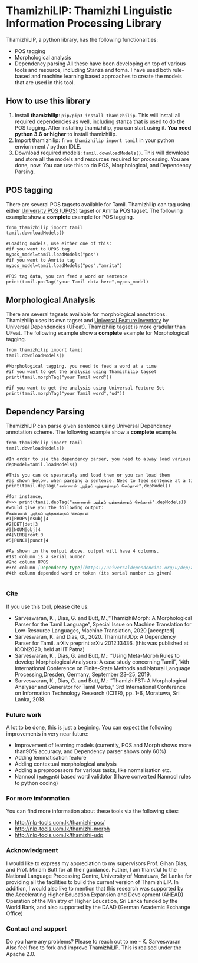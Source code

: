 # ThamizhiLIP: Thamizhi Linguistic Information Processing Library
ThamizhiLIP, a python library, has the following functionalities:
- POS tagging
- Morphological analysis
- Dependency parsing
All these have been developing on top of various tools and resource, including Stanza and foma. I have used both rule-based and machine learning based approaches to create the models that are used in this tool. 

## How to use this library
1. Install **thamizhilip**: `pip/pip3 install thamizhilip`. This will install all required dependencies as well, including stanza that is used to do the POS tagging. After installing thamizhilip, you can start using it. **You need python 3.6 or higher** to install thamizhilip.
2. Import thamizhilip: `from thamizhilip import tamil` in your python enviornment / python IDLE.
3. Download required models: `tamil.downloadModels()`. This will download and store all the models and resources required for processing.
You are done, now. You can use this to do POS, Morphological, and Dependency Parsing.


## POS tagging
There are several POS tagsets available for Tamil. Thamizhilip can tag using either [University POS (UPOS)](https://universaldependencies.org/u/pos/) tagset or Amrita POS tagset.
The following example show a **complete** example for POS tagging.

```markdown
from thamizhilip import tamil
tamil.downloadModels()

#Loading models, use either one of this:
#if you want to UPOS tag
mypos_model=tamil.loadModels("pos")
#if you want to Amrita tag
mypos_model=tamil.loadModels("pos","amrita")

#POS tag data, you can feed a word or sentence
print(tamil.posTag("your Tamil data here",mypos_model)

```

## Morphological Analysis
There are several tagsets available for morphological annotations. Thamizhilip uses its own tagset and [Universal Feature inventory](https://universaldependencies.org/u/feat/index.html) by Universal Dependencies (UFeat). Thamizhilip tagset is more gradular than UFeat.
The following example show a **complete** example for Morphological tagging.

```markdown
from thamizhilip import tamil
tamil.downloadModels()

#Morphological tagging, you need to feed a word at a time
#if you want to get the analysis using Thamizhilip tagset
print(tamil.morphTag("your Tamil word"))

#if you want to get the analysis using Universal Feature Set
print(tamil.morphTag("your Tamil word","ud"))

```

## Dependency Parsing
ThamizhiLIP can parse given sentence using Universal Dependency annotation scheme. 
The following example show a **complete** example.

```markdown
from thamizhilip import tamil
tamil.downloadModels()

#In order to use the dependency parser, you need to alway load various models. 
depModel=tamil.loadModels()

#This you can do spearately and load them or you can load them 
#as shown below, when parsing a sentence. Need to feed sentence at a time. 
print(tamil.depTag("கண்ணன் அந்தப் புத்தகத்தைப் செய்தான்",depModel))

#for instance,
#>>> print(tamil.depTag("கண்ணன் அந்தப் புத்தகத்தைப் செய்தான்",depModels))
#would give you the following output:
#கண்ணன் அந்தப் புத்தகத்தைப் செய்தான்
#1|PROPN|nsubj|4
#2|DET|det|3
#3|NOUN|obj|4
#4|VERB|root|0
#5|PUNCT|punct|4

#As shown in the output above, output will have 4 columns. 
#1st column is a serial number
#2nd column UPOS
#3rd column [Dependency type](https://universaldependencies.org/u/dep/all.html)
#4th column depended word or token (its serial number is given)
 
```

### Cite
If you use this tool, please cite us:
- Sarveswaran, K., Dias, G. and Butt, M.,”ThamizhiMorph: A Morphological Parser for the Tamil Language”, Special Issue on Machine Translation for Low-Resource Languages, Machine Translation, 2020 [accepted] 
- Sarveswaran, K. and Dias, G., 2020. ThamizhiUDp: A Dependency Parser for Tamil. arXiv preprint arXiv:2012.13436. (this was published at ICON2020, held at IIT Patna)
- Sarveswaran, K., Dias, G. and Butt, M.: “Using Meta-Morph Rules to develop Morphological Analysers: A case study concerning Tamil”, 14th International Conference on Finite-State Methods and Natural Language Processing,Dresden, Germany, September 23–25, 2019.
- Sarveswaran, K., Dias, G. and Butt, M.: “ThamizhiFST: A Morphological Analyser and Generator for Tamil Verbs,” 3rd International Conference on Information Technology Research (ICITR), pp. 1-6, Moratuwa, Sri Lanka, 2018.

### Future work
A lot to be done, this is just a begining. 
You can expect the following improvements in very near future:
- Improvement of learning models (currently, POS and Morph shows more than90% accuracy, and Dependency parser shows only 60%)
- Adding lemmatisation feature
- Adding contextual morphological analysis 
- Adding a preprocessors for various tasks, like normalisation etc.
- Nannool (நன்னூல்) based word validator (I have converted Nannool rules to python coding)

### For more imformation
You can find more information about these tools via the following sites:
- http://nlp-tools.uom.lk/thamizhi-pos/
- http://nlp-tools.uom.lk/thamizhi-morph
- http://nlp-tools.uom.lk/thamizhi-udp

### Acknowledgment
I would like to express my appreciation to my supervisors Prof. Gihan Dias, and Prof. Miriam Butt for all their guidance. Futher, I am thankful to the National Language Processing Centre, University of Moratuwa, Sri Lanka for providing all the facilities to build the current version of ThamizhiLIP. 
In addition, I would also like to mention that this research was supported by the Accelerating Higher Education Expansion and Development (AHEAD) Operation of the Ministry of Higher Education, Sri Lanka funded by the World Bank, and also supported by the DAAD (German Academic Exchange Office)

### Contact and support
Do you have any problems? Please to reach out to me - K. Sarveswaran
Also feel free to fork and improve ThamizhiLIP. This is realsed under the Apache 2.0.

